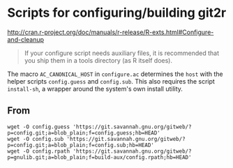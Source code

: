 # Scripts for configuring/building git2r

http://cran.r-project.org/doc/manuals/r-release/R-exts.html#Configure-and-cleanup

> If your configure script needs auxiliary files, it is recommended
> that you ship them in a tools directory (as R itself does).

The macro `AC_CANONICAL_HOST` in `configure.ac` determines the `host`
with the helper scripts `config.guess` and `config.sub`. This also
requires the script `install-sh`, a wrapper around the system's own
install utility.

## From

```
wget -O config.guess 'https://git.savannah.gnu.org/gitweb/?p=config.git;a=blob_plain;f=config.guess;hb=HEAD'
wget -O config.sub 'https://git.savannah.gnu.org/gitweb/?p=config.git;a=blob_plain;f=config.sub;hb=HEAD'
wget -O config.rpath 'https://git.savannah.gnu.org/gitweb/?p=gnulib.git;a=blob_plain;f=build-aux/config.rpath;hb=HEAD'
```
